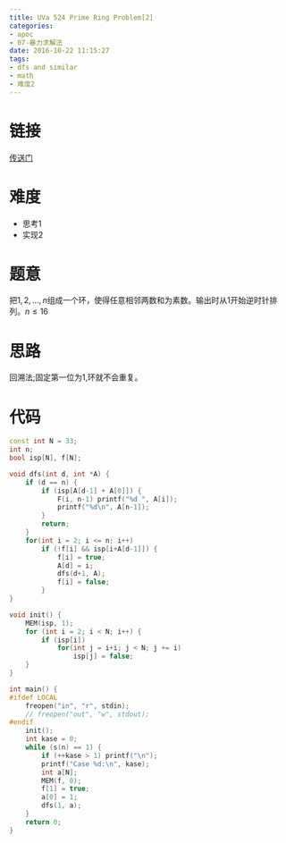 ```yaml
---
title: UVa 524 Prime Ring Problem[2]
categories:
- apoc
- 07-暴力求解法
date: 2016-10-22 11:15:27
tags:
- dfs and similar
- math
- 难度2
---
```

# 链接
[传送门](https://uva.onlinejudge.org/index.php?option=com_onlinejudge&Itemid=8&page=show_problem&problem=465)

# 难度
- 思考$1$
- 实现$2$

# 题意
把$1,2,…,n$组成一个环，使得任意相邻两数和为素数。输出时从1开始逆时针排列。$n\leqslant16$

# 思路
回溯法;固定第一位为1,环就不会重复。

# 代码
```cpp
const int N = 33;
int n;
bool isp[N], f[N];

void dfs(int d, int *A) {
	if (d == n) {
		if (isp[A[d-1] + A[0]]) {
			F(i, n-1) printf("%d ", A[i]);
			printf("%d\n", A[n-1]);
		}
		return;
	}
	for(int i = 2; i <= n; i++) 
		if (!f[i] && isp[i+A[d-1]]) {
			f[i] = true;
			A[d] = i;
			dfs(d+1, A);
			f[i] = false;
		}
}

void init() {
	MEM(isp, 1);
	for (int i = 2; i < N; i++) {
		if (isp[i]) 
			for(int j = i+i; j < N; j += i) 
				isp[j] = false;
	}
}

int main() {
#ifdef LOCAL
    freopen("in", "r", stdin);
    // freopen("out", "w", stdout);
#endif
	init();
	int kase = 0;
	while (s(n) == 1) {
		if (++kase > 1) printf("\n");
		printf("Case %d:\n", kase);
		int a[N];
		MEM(f, 0);
		f[1] = true;
		a[0] = 1;
		dfs(1, a);
	}
	return 0;
}
```